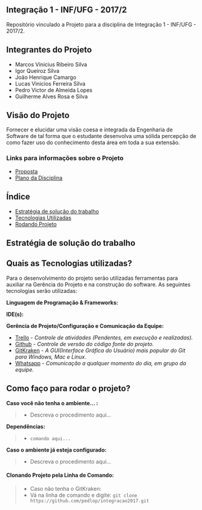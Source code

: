 ## Integração 1 - INF/UFG - 2017/2

Repositório vinculado a Projeto para a disciplina de Integração 1 - INF/UFG - 2017/2.

## **Integrantes do Projeto** ##

* Marcos Vinicius Ribeiro Silva
* Igor Queiroz Silva
* João Henrique Camargo
* Lucas Vinicios Ferreira Silva
* Pedro Victor de Almeida Lopes
* Guilherme Alves Rosa e Silva

## **Visão do Projeto** ##

Fornecer e elucidar uma visão coesa e integrada da Engenharia de Software de tal forma que o estudante desenvolva uma sólida percepção de como fazer uso do conhecimento desta área em toda a sua extensão.

### **Links para informações sobre o Projeto** ###

- [Proposta](https://docs.google.com/document/d/1ujvTIM47dr3d30GfUcfyDTLJgYhaZqjHo4nO7AIKjMs/edit)
- [Plano da Disciplina](https://docs.google.com/document/d/14AdWF9sBbCWWimYUTnYmrzoMrAKUrWdrY7eK1tNx54Y/edit)


Índice
--- 
- [Estratégia de solução do trabalho](#estrategia-de-solução-do-trabalho)
- [Tecnologias Utilizadas](#quais-as-tecnologias-utilizadas)
- [Rodando Projeto](#como-faço-para-rodar-o-projeto)

## **Estratégia de solução do trabalho** ##

## **Quais as Tecnologias utilizadas?** ##

Para o desenvolvimento do projeto serão utilizadas ferramentas para auxiliar na Gerência do Projeto e na construção do software. As seguintes tecnologias serão utilizadas:

**Linguagem de Programação & Frameworks:**

**IDE(s):**

**Gerência de Projeto/Configuração e Comunicação da Equipe:**
- [Trello](https://trello.com/) - _Controle de atividades (Pendentes, em execução e realizadas)._
- [Github](https://github.com/) - _Controle de versão do código fonte do projeto._
- [GitKraken](https://www.gitkraken.com/) - _A GUI(Interface Gráfica do Usuário) mais popular do Git para Windows, Mac e Linux_.
- [Whatsapp](https://web.whatsapp.com/) - _Comunicação a qualquer momento do dia, em grupo da equipe._

## **Como faço para rodar o projeto?** ##

**Caso você não tenha o ambiente... :**
>* Descreva o procedimento aqui...

**Dependências:**
>* `comando aqui...`

**Caso o ambiente já esteja configurado:**
>* Descreva o procedimento aqui...

#### **Clonando Projeto pela Linha de Comando:**
>* Caso não tenha o GitKraken:
>* Vá na linha de comando e digite:
> `git clone https://github.com/pedlop/integracao2017.git`
